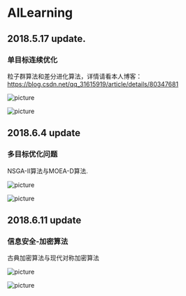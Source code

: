 # AILearning

## 2018.5.17 update.

### 单目标连续优化

粒子群算法和差分进化算法，详情请看本人博客：https://blog.csdn.net/qq_31615919/article/details/80347681

![picture](https://github.com/ZeusYang/AILearning/blob/master/gif/de.gif)

![picture](https://github.com/ZeusYang/AILearning/blob/master/gif/pso.gif)

## 2018.6.4 update

### 多目标优化问题

NSGA-II算法与MOEA-D算法.

![picture](https://github.com/ZeusYang/AILearning/blob/master/MOPAlgorithm/image/1.gif)

![picture](https://github.com/ZeusYang/AILearning/blob/master/MOPAlgorithm/image/2.gif)

## 2018.6.11 update

### 信息安全-加密算法

古典加密算法与现代对称加密算法

![picture](https://github.com/ZeusYang/AILearning/blob/master/screenshoot/AES.png)

![picture](https://github.com/ZeusYang/AILearning/blob/master/screenshoot/Vigenere.png)
